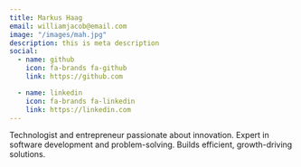 ```yaml
---
title: Markus Haag
email: williamjacob@email.com
image: "/images/mah.jpg"
description: this is meta description
social:
  - name: github
    icon: fa-brands fa-github
    link: https://github.com

  - name: linkedin
    icon: fa-brands fa-linkedin
    link: https://linkedin.com
---
```


Technologist and entrepreneur passionate about innovation. Expert in software development and problem-solving. Builds efficient, growth-driving solutions.
